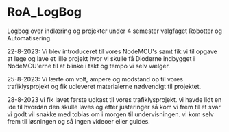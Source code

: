 # RoA_LogBog
Logbog over indlæring og projekter under 4 semester valgfaget Robotter og Automatisering.

22-8-2023:
Vi blev introduceret til vores NodeMCU's samt fik vi til opgave at lege og lave et lille projekt hvor vi skulle få Dioderne indbygget i NodeMCU'erne til at blinke i takt og tempo vi selv vælger.

25-8-2023:
Vi lærte om volt, ampere og modstand op til vores trafiklysprojekt og fik udleveret materialerne nødvendigt til projektet.

28-8-2023
vi fik lavet første udkast til vores trafiklysprojekt. vi havde lidt en ide til hvordan den skulle laves og efter justeringer så kom vi frem til et svar vi godt vil snakke med tobias om i morgen til undervisningen. vi kom selv frem til løsningen og så ingen videoer eller guides. 
